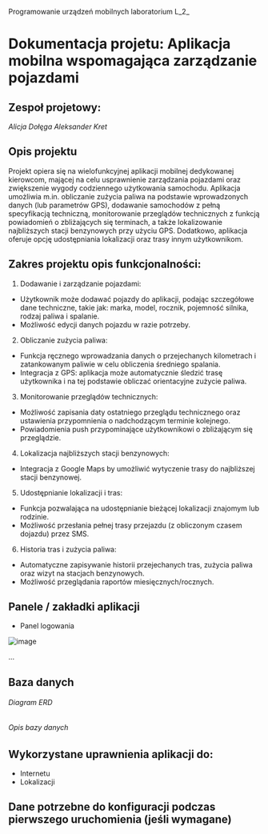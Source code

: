 Programowanie urządzeń mobilnych laboratorium L_2_ 

# Dokumentacja projetu: **Aplikacja mobilna wspomagająca zarządzanie pojazdami**

## Zespoł projetowy:
_Alicja Dołęga
Aleksander Kret_

## Opis projektu
Projekt opiera się na wielofunkcyjnej aplikacji mobilnej dedykowanej kierowcom, mającej na celu usprawnienie zarządzania pojazdami oraz zwiększenie wygody codziennego użytkowania samochodu. Aplikacja umożliwia m.in. obliczanie zużycia paliwa na podstawie wprowadzonych danych (lub parametrów GPS), dodawanie samochodów z pełną specyfikacją techniczną, monitorowanie przeglądów technicznych z funkcją powiadomień o zbliżających się terminach, a także lokalizowanie najbliższych stacji benzynowych przy użyciu GPS. Dodatkowo, aplikacja oferuje opcję udostępniania lokalizacji oraz trasy innym użytkownikom.

## Zakres projektu opis funkcjonalności:
1. Dodawanie i zarządzanie pojazdami:

- Użytkownik może dodawać pojazdy do aplikacji, podając szczegółowe dane techniczne, takie jak: marka, model, rocznik, pojemność silnika, rodzaj paliwa i spalanie.
- Możliwość edycji danych pojazdu w razie potrzeby.

2. Obliczanie zużycia paliwa:

- Funkcja ręcznego wprowadzania danych o przejechanych kilometrach i zatankowanym paliwie w celu obliczenia średniego spalania.
- Integracja z GPS: aplikacja może automatycznie śledzić trasę użytkownika i na tej podstawie obliczać orientacyjne zużycie paliwa.

3. Monitorowanie przeglądów technicznych:

- Możliwość zapisania daty ostatniego przeglądu technicznego oraz ustawienia przypomnienia o nadchodzącym terminie kolejnego.
- Powiadomienia push przypominające użytkownikowi o zbliżającym się przeglądzie.

4. Lokalizacja najbliższych stacji benzynowych:

- Integracja z Google Maps by umożliwić wytyczenie trasy do najbliższej stacji benzynowej.

5. Udostępnianie lokalizacji i tras:

- Funkcja pozwalająca na udostępnianie bieżącej lokalizacji znajomym lub rodzinie.
- Możliwość przesłania pełnej trasy przejazdu (z obliczonym czasem dojazdu) przez SMS.

6. Historia tras i zużycia paliwa:

- Automatyczne zapisywanie historii przejechanych tras, zużycia paliwa oraz wizyt na stacjach benzynowych.
- Możliwość przeglądania raportów miesięcznych/rocznych.

## Panele / zakładki aplikacji 
- Panel logowania

![image](https://github.com/user-attachments/assets/a271c59d-e3f5-4c74-99b5-7300d4db32a4)

...

## Baza danych
###### Diagram ERD

###### Opis bazy danych

## Wykorzystane uprawnienia aplikacji do:
- Internetu
- Lokalizacji

## Dane potrzebne do konfiguracji podczas pierwszego uruchomienia (jeśli wymagane)
